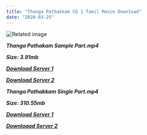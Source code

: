 ```yaml
---
title: "Thanga Pathakkam CD 1 Tamil Movie Download"
date: "2020-03-25"
---
```


![Related image](https://img.discogs.com/9_bi11mMEo--0JQJs1SD2z0tZz8=/fit-in/600x596/filters:strip_icc():format(jpeg):mode_rgb():quality(90)/discogs-images/R-9321902-1478554213-6010.jpeg.jpg)

**_Thanga Pathakam Sample Part.mp4_**

**_Size: 3.91mb_**

**_[Download Server 1](http://b5.wetransfer.vip/files/{b8ae04a0e9ab0f9e64837bab03a252825878f388f00779843f60cec38aa445db}20Actor{b8ae04a0e9ab0f9e64837bab03a252825878f388f00779843f60cec38aa445db}20Hits{b8ae04a0e9ab0f9e64837bab03a252825878f388f00779843f60cec38aa445db}20Collection/Sivaji{b8ae04a0e9ab0f9e64837bab03a252825878f388f00779843f60cec38aa445db}20Movies{b8ae04a0e9ab0f9e64837bab03a252825878f388f00779843f60cec38aa445db}20Collections/Thanga{b8ae04a0e9ab0f9e64837bab03a252825878f388f00779843f60cec38aa445db}20Pathakkam{b8ae04a0e9ab0f9e64837bab03a252825878f388f00779843f60cec38aa445db}20CD1{b8ae04a0e9ab0f9e64837bab03a252825878f388f00779843f60cec38aa445db}20(1974)/Thanga{b8ae04a0e9ab0f9e64837bab03a252825878f388f00779843f60cec38aa445db}20Pathakkam{b8ae04a0e9ab0f9e64837bab03a252825878f388f00779843f60cec38aa445db}20CD1{b8ae04a0e9ab0f9e64837bab03a252825878f388f00779843f60cec38aa445db}20{b8ae04a0e9ab0f9e64837bab03a252825878f388f00779843f60cec38aa445db}20Sample{b8ae04a0e9ab0f9e64837bab03a252825878f388f00779843f60cec38aa445db}20HD.mp4)_**

**_[Download Server 2](http://b5.wetransfer.vip/files/{b8ae04a0e9ab0f9e64837bab03a252825878f388f00779843f60cec38aa445db}20Actor{b8ae04a0e9ab0f9e64837bab03a252825878f388f00779843f60cec38aa445db}20Hits{b8ae04a0e9ab0f9e64837bab03a252825878f388f00779843f60cec38aa445db}20Collection/Sivaji{b8ae04a0e9ab0f9e64837bab03a252825878f388f00779843f60cec38aa445db}20Movies{b8ae04a0e9ab0f9e64837bab03a252825878f388f00779843f60cec38aa445db}20Collections/Thanga{b8ae04a0e9ab0f9e64837bab03a252825878f388f00779843f60cec38aa445db}20Pathakkam{b8ae04a0e9ab0f9e64837bab03a252825878f388f00779843f60cec38aa445db}20CD1{b8ae04a0e9ab0f9e64837bab03a252825878f388f00779843f60cec38aa445db}20(1974)/Thanga{b8ae04a0e9ab0f9e64837bab03a252825878f388f00779843f60cec38aa445db}20Pathakkam{b8ae04a0e9ab0f9e64837bab03a252825878f388f00779843f60cec38aa445db}20CD1{b8ae04a0e9ab0f9e64837bab03a252825878f388f00779843f60cec38aa445db}20{b8ae04a0e9ab0f9e64837bab03a252825878f388f00779843f60cec38aa445db}20Sample{b8ae04a0e9ab0f9e64837bab03a252825878f388f00779843f60cec38aa445db}20HD.mp4)_**

**_Thanga Pathakkam Single Part.mp4_**

**_Size: 310.55mb_**

**_[Download Server 1](http://b5.wetransfer.vip/files/{b8ae04a0e9ab0f9e64837bab03a252825878f388f00779843f60cec38aa445db}20Actor{b8ae04a0e9ab0f9e64837bab03a252825878f388f00779843f60cec38aa445db}20Hits{b8ae04a0e9ab0f9e64837bab03a252825878f388f00779843f60cec38aa445db}20Collection/Sivaji{b8ae04a0e9ab0f9e64837bab03a252825878f388f00779843f60cec38aa445db}20Movies{b8ae04a0e9ab0f9e64837bab03a252825878f388f00779843f60cec38aa445db}20Collections/Thanga{b8ae04a0e9ab0f9e64837bab03a252825878f388f00779843f60cec38aa445db}20Pathakkam{b8ae04a0e9ab0f9e64837bab03a252825878f388f00779843f60cec38aa445db}20CD1{b8ae04a0e9ab0f9e64837bab03a252825878f388f00779843f60cec38aa445db}20(1974)/Thanga{b8ae04a0e9ab0f9e64837bab03a252825878f388f00779843f60cec38aa445db}20Pathakkam{b8ae04a0e9ab0f9e64837bab03a252825878f388f00779843f60cec38aa445db}20CD1{b8ae04a0e9ab0f9e64837bab03a252825878f388f00779843f60cec38aa445db}20{b8ae04a0e9ab0f9e64837bab03a252825878f388f00779843f60cec38aa445db}20Single{b8ae04a0e9ab0f9e64837bab03a252825878f388f00779843f60cec38aa445db}20Part{b8ae04a0e9ab0f9e64837bab03a252825878f388f00779843f60cec38aa445db}20HD.mp4)_**

**_[Downloaad Server 2](http://b5.wetransfer.vip/files/{b8ae04a0e9ab0f9e64837bab03a252825878f388f00779843f60cec38aa445db}20Actor{b8ae04a0e9ab0f9e64837bab03a252825878f388f00779843f60cec38aa445db}20Hits{b8ae04a0e9ab0f9e64837bab03a252825878f388f00779843f60cec38aa445db}20Collection/Sivaji{b8ae04a0e9ab0f9e64837bab03a252825878f388f00779843f60cec38aa445db}20Movies{b8ae04a0e9ab0f9e64837bab03a252825878f388f00779843f60cec38aa445db}20Collections/Thanga{b8ae04a0e9ab0f9e64837bab03a252825878f388f00779843f60cec38aa445db}20Pathakkam{b8ae04a0e9ab0f9e64837bab03a252825878f388f00779843f60cec38aa445db}20CD1{b8ae04a0e9ab0f9e64837bab03a252825878f388f00779843f60cec38aa445db}20(1974)/Thanga{b8ae04a0e9ab0f9e64837bab03a252825878f388f00779843f60cec38aa445db}20Pathakkam{b8ae04a0e9ab0f9e64837bab03a252825878f388f00779843f60cec38aa445db}20CD1{b8ae04a0e9ab0f9e64837bab03a252825878f388f00779843f60cec38aa445db}20{b8ae04a0e9ab0f9e64837bab03a252825878f388f00779843f60cec38aa445db}20Single{b8ae04a0e9ab0f9e64837bab03a252825878f388f00779843f60cec38aa445db}20Part{b8ae04a0e9ab0f9e64837bab03a252825878f388f00779843f60cec38aa445db}20HD.mp4)_**
